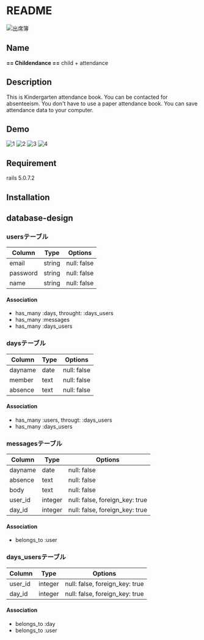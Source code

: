 # README
![出席簿](https://user-images.githubusercontent.com/63994393/82172220-8b0c9d00-9904-11ea-8801-e0414e74a83f.jpeg)

## Name
**== Childendance ==**
child + attendance

## Description
This is Kindergarten attendance book.
You can be contacted for absenteeism.
You don't have to use a paper attendance book.
You can save attendance data to your computer.

## Demo
![1](https://user-images.githubusercontent.com/63994393/82180048-ae424700-991a-11ea-8dda-504e383b9279.gif)
![2](https://user-images.githubusercontent.com/63994393/82180083-c2864400-991a-11ea-8482-22f97c5747d3.gif)
![3](https://user-images.githubusercontent.com/63994393/82180111-d2058d00-991a-11ea-814c-96a73a7f4585.gif)
![4](https://user-images.githubusercontent.com/63994393/82180137-e5185d00-991a-11ea-81f5-9e94e3fce861.gif)

## Requirement
rails 5.0.7.2

## Installation



## database-design
  ### usersテーブル
  |Column|Type|Options|
  |------|----|-------|
  |email|string|null: false|
  |password|string|null: false|
  |name|string|null: false|
  #### Association
  - has_many :days, throught: :days_users
  - has_many :messages
  - has_many :days_users

  ### daysテーブル
  |Column|Type|Options|
  |------|----|-------|
  |dayname|date|null: false|
  |member|text|null: false|
  |absence|text|null: false|
  #### Association
  - has_many :users, througt: :days_users
  - has_many :days_users

  ### messagesテーブル
  |Column|Type|Options|
  |------|----|-------|
  |dayname|date|null: false|
  |absence|text|null: false|
  |body|text|null: false|
  |user_id|integer|null: false, foreign_key: true|
  |day_id|integer|null: false, foreign_key: true|
  #### Association
  - belongs_to :user

  ### days_usersテーブル
  |Column|Type|Options|
  |------|----|-------|
  |user_id|integer|null: false, foreign_key: true|
  |day_id|integer|null: false, foreign_key: true|
  #### Association
  - belongs_to :day
  - belongs_to :user